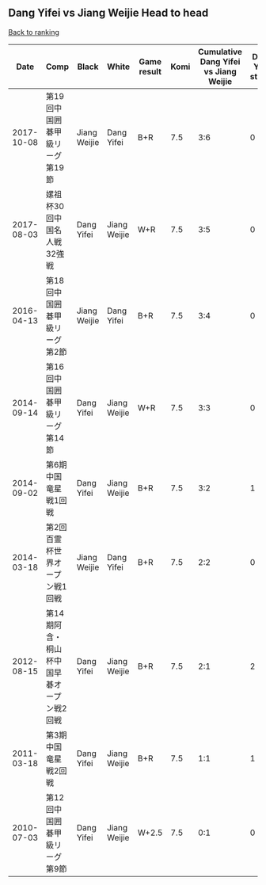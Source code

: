 ## Dang Yifei vs Jiang Weijie Head to head

[Back to ranking](../../index.md)




| **Date** | **Comp** | **Black** | **White** | **Game result** | **Komi** | **Cumulative Dang Yifei vs Jiang Weijie** | **Dang Yifei streak** | **Jiang Weijie streak** | 
| --- | --- | --- | --- | --- | --- | --- | --- | --- |
| 2017-10-08 | 第19回中国囲碁甲級リーグ第19節 | Jiang Weijie | Dang Yifei | B+R | 7.5 | 3:6 | 0 | 4 | 
| 2017-08-03 | 嫘祖杯30回中国名人戦32強戦 | Dang Yifei | Jiang Weijie | W+R | 7.5 | 3:5 | 0 | 3 | 
| 2016-04-13 | 第18回中国囲碁甲級リーグ第2節 | Jiang Weijie | Dang Yifei | B+R | 7.5 | 3:4 | 0 | 2 | 
| 2014-09-14 | 第16回中国囲碁甲級リーグ第14節 | Dang Yifei | Jiang Weijie | W+R | 7.5 | 3:3 | 0 | 1 | 
| 2014-09-02 | 第6期中国竜星戦1回戦 | Dang Yifei | Jiang Weijie | B+R | 7.5 | 3:2 | 1 | 0 | 
| 2014-03-18 | 第2回百霊杯世界オープン戦1回戦 | Jiang Weijie | Dang Yifei | B+R | 7.5 | 2:2 | 0 | 1 | 
| 2012-08-15 | 第14期阿含・桐山杯中国早碁オープン戦2回戦 | Dang Yifei | Jiang Weijie | B+R | 7.5 | 2:1 | 2 | 0 | 
| 2011-03-18 | 第3期中国竜星戦2回戦 | Dang Yifei | Jiang Weijie | B+R | 7.5 | 1:1 | 1 | 0 | 
| 2010-07-03 | 第12回中国囲碁甲級リーグ第9節 | Dang Yifei | Jiang Weijie | W+2.5 | 7.5 | 0:1 | 0 | 1 |




